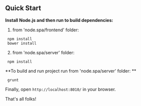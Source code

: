 ## Quick Start 

**Install Node.js and then run to build dependencies:**

1) from 'node.spa/frontend' folder:  

<code> npm install   <br>
bower install </code>

2) from 'node.spa/server' folder:  

<code> npm install </code>

**To build and run project run from 'node.spa/server' folder: **  

<code> grunt </code>

Finally, open `http://localhost:8010/` in your browser.

That's all folks!

